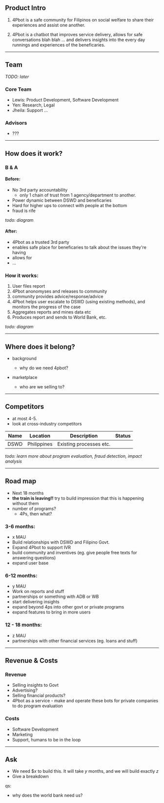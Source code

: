 

## Product Intro

1. 4Pbot is a safe community for Filipinos on social welfare to share their experiences and assist one another. 

2. 4Pbot is a chatbot that improves service delivery, allows for safe conversations blah blah ... and delivers insights into the every day runnings and experiences of the beneficaries.

---- 
## Team
_TODO: later_

### Core Team
- Lewis: Product Development, Software Development
- Yen: Research, Legal
- Jheila: Support ...

### Advisors
- ???

---- 

## How does it work?

### B & A

#### Before:
- No 3rd party accountability
	- only 1 chain of trust from 1 agency/department to another.    
- Power dynamic between DSWD and beneficaries
- Hard for higher ups to connect with people at the bottom
- fraud is rife

_todo: diagram_


#### After:
- 4Pbot as a trusted 3rd party
- enables safe place for beneficaries to talk about the issues they're having
- allows for
- ...

### How it works:

1. User files report
2. 4Pbot anonomyses and releases to community
3. community provides advice/response/advice
4. 4Pbot helps user escalate to DSWD (using existing methods), and monitors the progress of the case
5. Aggregates reports and mines data etc
6. Produces report and sends to World Bank, etc.

_todo: diagram_


---- 
## Where does it belong?

- background
	- why do we need 4pbot?
    
- marketplace
	- who are we selling to?


---- 

## Competitors
- at most 4-5.
- look at cross-industry competitors

| Name | Location | Description | Status |
|------|----------|-------------|--------|
|DSWD  | Philippines | Existing processes etc. |  |

_todo: learn more about program evaluation, fraud detection, impact analysis_


---- 
## Road map
- Next 18 months
- **the train is leaving!!** try to build impression that this is happening without them
- number of programs?
	- 4Ps, then what?
    
### 3-6 months:
- x MAU
- Build relationships with DSWD and Filipino Govt.
- Expand 4Pbot to support IVR
- build community and inventives (eg. give people free texts for answering questions)
- expand user base

### 6-12 months:
- y MAU
- Work on reports and stuff
- partnerships or something with ADB or WB
- start delivering insights
- expand beyond 4ps into other govt or private programs
- expand features to bring in more users

### 12 - 18 months:
- z MAU
- partnerships with other financial services (eg. loans and stuff)




    
---- 
## Revenue & Costs

### Revenue
- Selling insights to Govt
- Advertising? 
- Selling financial products?
- 4Pbot as a service - make and operate these bots for private companies to do program evaluation

### Costs
- Software Development
- Marketing
- Support, humans to be in the loop

---- 
## Ask

- We need $_x_ to build this. It will take _y_ months, and we will build exactly _z_
- Give a breakdown





qs:
- why does the world bank need us?
